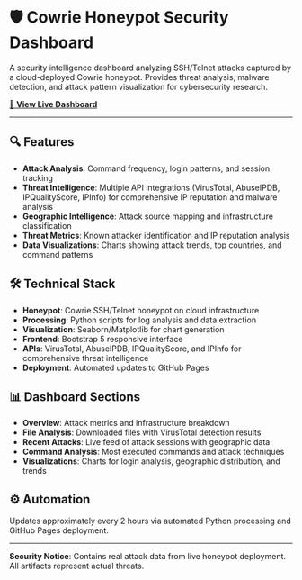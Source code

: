 # 🛡️ Cowrie Honeypot Security Dashboard

A security intelligence dashboard analyzing SSH/Telnet attacks captured by a cloud-deployed Cowrie honeypot. Provides threat analysis, malware detection, and attack pattern visualization for cybersecurity research.

**[🔗 View Live Dashboard](https://cjturesko.github.io/honeypot_lab/)**

---

## 🔍 Features

- **Attack Analysis**: Command frequency, login patterns, and session tracking
- **Threat Intelligence**: Multiple API integrations (VirusTotal, AbuseIPDB, IPQualityScore, IPInfo) for comprehensive IP reputation and malware analysis
- **Geographic Intelligence**: Attack source mapping and infrastructure classification
- **Threat Metrics**: Known attacker identification and IP reputation analysis
- **Data Visualizations**: Charts showing attack trends, top countries, and command patterns

## 🛠️ Technical Stack

- **Honeypot**: Cowrie SSH/Telnet honeypot on cloud infrastructure
- **Processing**: Python scripts for log analysis and data extraction
- **Visualization**: Seaborn/Matplotlib for chart generation
- **Frontend**: Bootstrap 5 responsive interface
- **APIs**: VirusTotal, AbuseIPDB, IPQualityScore, and IPInfo for comprehensive threat intelligence
- **Deployment**: Automated updates to GitHub Pages

## 📊 Dashboard Sections

- **Overview**: Attack metrics and infrastructure breakdown
- **File Analysis**: Downloaded files with VirusTotal detection results
- **Recent Attacks**: Live feed of attack sessions with geographic data
- **Command Analysis**: Most executed commands and attack techniques
- **Visualizations**: Charts for login analysis, geographic distribution, and trends

## ⚙️ Automation

Updates approximately every 2 hours via automated Python processing and GitHub Pages deployment.

---

**Security Notice**: Contains real attack data from live honeypot deployment. All artifacts represent actual threats.
